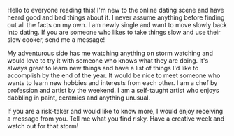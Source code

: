 Hello to everyone reading this! I'm new to the online dating scene and have heard good and bad things about it. I never assume anything before finding out all the facts on my own. I am newly single and want to move slowly back into dating. If you are someone who likes to take things slow and use their slow cooker, send me a message!

My adventurous side has me watching anything on storm watching and would love to try it with someone who knows what they are doing. It's always great to learn new things and have a list of things I'd like to accomplish by the end of the year. It would be nice to meet someone who wants to learn new hobbies and interests from each other. I am a chef by profession and artist by the weekend. I am a self-taught artist who enjoys dabbling in paint, ceramics and anything unusual.

If you are a risk-taker and would like to know more, I would enjoy receiving a message from you. Tell me what you find risky. Have a creative week and watch out for that storm!
